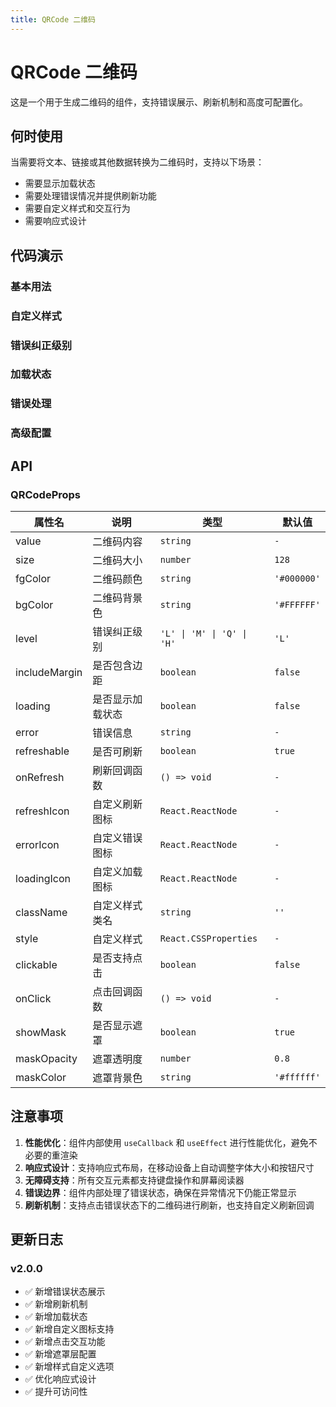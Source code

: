```yaml
---
title: QRCode 二维码
---
```


# QRCode 二维码

这是一个用于生成二维码的组件，支持错误展示、刷新机制和高度可配置化。

## 何时使用

当需要将文本、链接或其他数据转换为二维码时，支持以下场景：
- 需要显示加载状态
- 需要处理错误情况并提供刷新功能
- 需要自定义样式和交互行为
- 需要响应式设计

## 代码演示

### 基本用法

<code src="./demo/qrcode/basic.tsx"></code>

### 自定义样式

<code src="./demo/qrcode/custom-style.tsx"></code>

### 错误纠正级别

<code src="./demo/qrcode/error-level.tsx"></code>

### 加载状态

<code src="./demo/qrcode/loading.tsx"></code>

### 错误处理

<code src="./demo/qrcode/error-handling.tsx"></code>

### 高级配置

<code src="./demo/qrcode/advanced.tsx"></code>

## API

### QRCodeProps

| 属性名        | 说明           | 类型                     | 默认值   |
| ------------- | -------------- | ------------------------ | -------- |
| value         | 二维码内容     | `string`                 | `-`      |
| size          | 二维码大小     | `number`                 | `128`    |
| fgColor       | 二维码颜色     | `string`                 | `'#000000'` |
| bgColor       | 二维码背景色   | `string`                 | `'#FFFFFF'` |
| level         | 错误纠正级别   | `'L' \| 'M' \| 'Q' \| 'H'` | `'L'`    |
| includeMargin | 是否包含边距   | `boolean`                | `false`  |
| loading       | 是否显示加载状态 | `boolean`               | `false`  |
| error         | 错误信息       | `string`                 | `-`      |
| refreshable   | 是否可刷新     | `boolean`                | `true`   |
| onRefresh     | 刷新回调函数   | `() => void`             | `-`      |
| refreshIcon   | 自定义刷新图标 | `React.ReactNode`        | `-`      |
| errorIcon     | 自定义错误图标 | `React.ReactNode`        | `-`      |
| loadingIcon   | 自定义加载图标 | `React.ReactNode`        | `-`      |
| className     | 自定义样式类名 | `string`                 | `''`     |
| style         | 自定义样式     | `React.CSSProperties`    | `-`      |
| clickable     | 是否支持点击   | `boolean`                | `false`  |
| onClick       | 点击回调函数   | `() => void`             | `-`      |
| showMask      | 是否显示遮罩   | `boolean`                | `true`   |
| maskOpacity   | 遮罩透明度     | `number`                 | `0.8`    |
| maskColor     | 遮罩背景色     | `string`                 | `'#ffffff'` |

## 注意事项

1. **性能优化**：组件内部使用 `useCallback` 和 `useEffect` 进行性能优化，避免不必要的重渲染
2. **响应式设计**：支持响应式布局，在移动设备上自动调整字体大小和按钮尺寸
3. **无障碍支持**：所有交互元素都支持键盘操作和屏幕阅读器
4. **错误边界**：组件内部处理了错误状态，确保在异常情况下仍能正常显示
5. **刷新机制**：支持点击错误状态下的二维码进行刷新，也支持自定义刷新回调

## 更新日志

### v2.0.0
- ✅ 新增错误状态展示
- ✅ 新增刷新机制
- ✅ 新增加载状态
- ✅ 新增自定义图标支持
- ✅ 新增点击交互功能
- ✅ 新增遮罩层配置
- ✅ 新增样式自定义选项
- ✅ 优化响应式设计
- ✅ 提升可访问性
